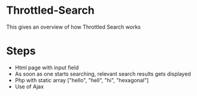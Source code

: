 # Throttled-Search
This gives an overview of how Throttled Search works

# Steps
- Html page with input field
- As soon as one starts searching, relevant search results gets displayed
- Php with static array ["hello", "hell", "hi", "hexagonal"]
- Use of Ajax
